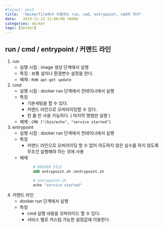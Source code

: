 ```yaml
---
#layout: post
title:  "dockerfile에서 사용하는 run, cmd, entrypoint, cmd의 차이"
date:   2019-11-23 21:00:00 +0900
categories: docker 
tags: [docker]
---
```

## run / cmd / entrypoint / 커맨드 라인

1.  run
    -   실행 시점 : image 생성 단계에서 실행
    -   특징 : 보통 설치나 환경변수 설정을 한다.
    -   예제 : `RUN apt-get update`
2.  cmd
    -   실행 시점 : docker run 단계에서 컨테이너에서 실행
    -   특징
        -   기본세팅을 할 수 있다.
        -   커맨드 라인으로 오버라이딩할 수 있다.
        -   한 줄 만 사용 가능하다. ( 마지막 명령만 실행 )
    -   예제 : `CMD ["/bin/echo", "service started"]`
3.  entrypoint
    -   실행 시점 : docker run 단계에서 컨테이너에서 실행
    -   특징
        -   커맨드 라인으로 오버라이딩 할 수 없어 의도하지 않은 실수를 하지 않도록 무조건 실행해야 하는 것에 사용
    -   예제
        ```dockerfile
              # DOCKER FILE
              ADD entrypoint.sh /entrypoint.sh
        
              # entrypoint.sh
              echo "service started"
        ```
4.  커맨드 라인
    -   docker run 단계에서 실행
    -   특징
        -   cmd 실행 내용을 오버라이드 할 수 있다.
        -   서비스 별로 커스텀 가능한 설정값에 이용한다.